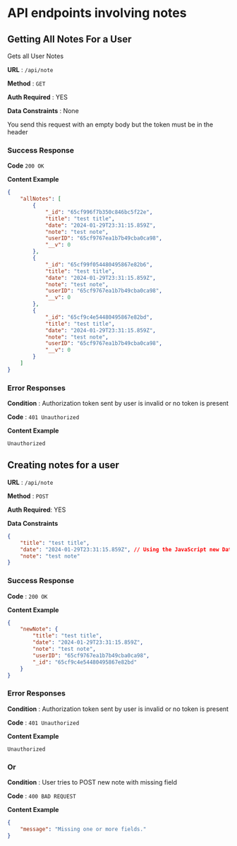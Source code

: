 # API endpoints involving notes

## Getting All Notes For a User

Gets all User Notes

**URL** : `/api/note`

**Method** : `GET`

**Auth Required** : YES

**Data Constraints** : None

You send this request with an empty body but the token must be in the header

### Success Response

**Code** `200 OK`

**Content Example**

```json
{
    "allNotes": [
        {
            "_id": "65cf996f7b350c846bc5f22e",
            "title": "test title",
            "date": "2024-01-29T23:31:15.859Z",
            "note": "test note",
            "userID": "65cf9767ea1b7b49cba0ca98",
            "__v": 0
        },
        {
            "_id": "65cf99f054480495867e82b6",
            "title": "test title",
            "date": "2024-01-29T23:31:15.859Z",
            "note": "test note",
            "userID": "65cf9767ea1b7b49cba0ca98",
            "__v": 0
        },
        {
            "_id": "65cf9c4e54480495867e82bd",
            "title": "test title",
            "date": "2024-01-29T23:31:15.859Z",
            "note": "test note",
            "userID": "65cf9767ea1b7b49cba0ca98",
            "__v": 0
        }
    ]
}
```

### Error Responses

**Condition** : Authorization token sent by user is invalid or no token is present

**Code** : `401 Unauthorized`

**Content Example**

```
Unauthorized
```

## Creating notes for a user

**URL** : `/api/note`

**Method** : `POST`

**Auth Required**: YES

**Data Constraints**

```json
{
    "title": "test title",
    "date": "2024-01-29T23:31:15.859Z", // Using the JavaScript new Date() object
    "note": "test note"
}
```

### Success Response

**Code** : `200 OK`

**Content Example**

```json
{
    "newNote": {
        "title": "test title",
        "date": "2024-01-29T23:31:15.859Z",
        "note": "test note",
        "userID": "65cf9767ea1b7b49cba0ca98",
        "_id": "65cf9c4e54480495867e82bd"
    }
}
```

### Error Responses

**Condition** : Authorization token sent by user is invalid or no token is present

**Code** : `401 Unauthorized`

**Content Example**

```
Unauthorized
```

### Or

**Condition** : User tries to POST new note with missing field

**Code** : `400 BAD REQUEST`

**Content Example**

```json
{
    "message": "Missing one or more fields."
}
```